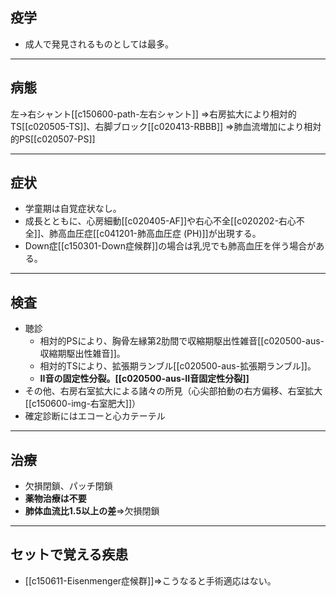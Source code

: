 ## 疫学
- 成人で発見されるものとしては最多。
---
## 病態
左→右シャント[[c150600-path-左右シャント]]
⇒右房拡大により相対的TS[[c020505-TS]]、右脚ブロック[[c020413-RBBB]]
⇒肺血流増加により相対的PS[[c020507-PS]]

---
## 症状
- 学童期は自覚症状なし。
- 成長とともに、心房細動[[c020405-AF]]や右心不全[[c020202-右心不全]]、肺高血圧症[[c041201-肺高血圧症 (PH)]]が出現する。
- Down症[[c150301-Down症候群]]の場合は乳児でも肺高血圧を伴う場合がある。

---
## 検査
- 聴診
	- 相対的PSにより、胸骨左縁第2肋間で収縮期駆出性雑音[[c020500-aus-収縮期駆出性雑音]]。
	- 相対的TSにより、拡張期ランブル[[c020500-aus-拡張期ランブル]]。
	- **II音の固定性分裂。[[c020500-aus-II音固定性分裂]]**
- その他、右房右室拡大による諸々の所見（心尖部拍動の右方偏移、右室拡大[[c150600-img-右室肥大]]）
- 確定診断にはエコーと心カテーテル

---
## 治療
- 欠損閉鎖、パッチ閉鎖
- **薬物治療は不要**
- **肺体血流比1.5以上の差**⇒欠損閉鎖

---
## セットで覚える疾患
- [[c150611-Eisenmenger症候群]]⇒こうなると手術適応はない。